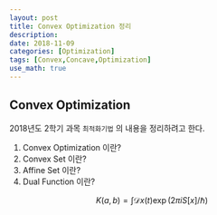 ```yaml
---
layout: post
title: Convex Optimization 정리
description: 
date: 2018-11-09
categories: [Optimization]
tags: [Convex,Concave,Optimization]
use_math: true
---
```


## Convex Optimization
2018년도 2학기 과목 `최적화기법` 의 내용을 정리하려고 한다.

1. Convex Optimization 이란?
2. Convex Set 이란?
3. Affine Set 이란?
4. Dual Function 이란?

$$
K(a,b) = \int \mathcal{D}x(t) \exp(2\pi i S[x]/\hbar)
$$

